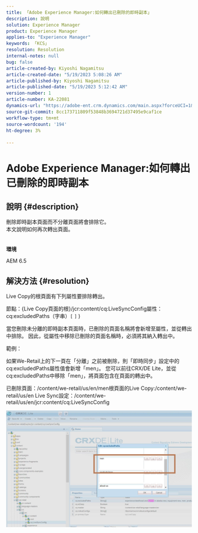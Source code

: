 ```yaml
---
title: 「Adobe Experience Manager:如何轉出已刪除的即時副本」
description: 說明
solution: Experience Manager
product: Experience Manager
applies-to: "Experience Manager"
keywords: 「KCS」
resolution: Resolution
internal-notes: null
bug: false
article-created-by: Kiyoshi Nagamitsu
article-created-date: "5/19/2023 5:08:26 AM"
article-published-by: Kiyoshi Nagamitsu
article-published-date: "5/19/2023 5:12:42 AM"
version-number: 1
article-number: KA-22081
dynamics-url: "https://adobe-ent.crm.dynamics.com/main.aspx?forceUCI=1&pagetype=entityrecord&etn=knowledgearticle&id=287f6e2a-03f6-ed11-8848-6045bd006295"
source-git-commit: 8cc173711809f53848b3694721d37495e9caf1ce
workflow-type: tm+mt
source-wordcount: '194'
ht-degree: 3%

---
```


# Adobe Experience Manager:如何轉出已刪除的即時副本

## 說明 {#description}

刪除即時副本頁面而不分離頁面將會排除它。
<br>本文說明如何再次轉出頁面。<br><br><br>
<b>環境</b>

AEM 6.5


## 解決方法 {#resolution}


Live Copy的根頁面有下列屬&#x200B;性要&#x200B;排除轉出。

節點：{Live Copy頁面的根}/jcr:content/cq:LiveSyncConfig屬性：cq:excludedPaths（字串）`[` `]` )

當您刪除未分離的即時副本頁面時，已刪除的頁面名稱將會新增至屬性，並從轉出中排除。
因此，從屬性中移除已刪除的頁面名稱時，必須將其納入轉出中。

範例：

如果We-Retail上的下一頁在「分離」之前被刪除，則「即時同步」設定中的cq:excludedPaths屬性值會新增「men」。
您可以前往CRX/DE Lite，並從cq:excludedPaths中移除「men」，將頁面包含在頁面的轉出中。

已刪除頁面：/content/we-retail/us/en/men根頁面的Live Copy:/content/we-retail/us/en Live Sync設定：/content/we-retail/us/en/jcr:content/cq:LiveSyncConfig

![](assets/a7eb936c-03f6-ed11-8848-6045bd006295.png)
